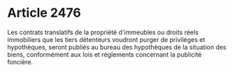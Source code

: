 # Article 2476

Les contrats translatifs de la propriété d'immeubles ou droits réels immobiliers que les tiers détenteurs voudront purger de privilèges et hypothèques, seront publiés au bureau des hypothèques de la situation des biens, conformément aux lois et règlements concernant la publicité foncière.